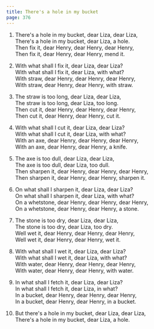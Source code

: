 ```yaml
---
title: There's a hole in my bucket
page: 376
---  
```



1.  There's a hole in my bucket, dear Liza, dear Liza,  
There's a hole in my bucket, dear Liza, a hole.  
Then fix it, dear Henry, dear Henry, dear Henry,  
Then fix it, dear Henry, dear Henry, mend it.  
   
2. With what shall I fix it, dear Liza, dear Liza?  
With what shall I fix it, dear Liza, with what?  
With straw, dear Henry, dear Henry, dear Henry,  
With straw, dear Henry, dear Henry, with straw.  


3. The straw is too long, dear Liza, dear Liza,  
The straw is too long, dear Liza, too long.  
Then cut it, dear Henry, dear Henry, dear Henry,  
Then cut it, dear Henry, dear Henry, cut it.  


4. With what shall I cut it, dear Liza, dear Liza?  
With what shall I cut it, dear Liza, with what?  
With an axe, dear Henry, dear Henry, dear Henry,  
With an axe, dear Henry, dear Henry, a knife.  


5. The axe is too dull, dear Liza, dear Liza,  
The axe is too dull, dear Liza, too dull.  
Then sharpen it, dear Henry, dear Henry, dear Henry,  
Then sharpen it, dear Henry, dear Henry, sharpen it.  


6. On what shall I sharpen it, dear Liza, dear Liza?  
On what shall I sharpen it, dear Liza, with what?  
On a whetstone, dear Henry, dear Henry, dear Henry,  
On a whetstone, dear Henry, dear Henry, a stone.  


7. The stone is too dry, dear Liza, dear Liza,  
The stone is too dry, dear Liza, too dry.  
Well wet it, dear Henry, dear Henry, dear Henry,  
Well wet it, dear Henry, dear Henry, wet it.  


8. With what shall I wet it, dear Liza, dear Liza?  
With what shall I wet it, dear Liza, with what?  
With water, dear Henry, dear Henry, dear Henry,  
With water, dear Henry, dear Henry, with water.  


9. In what shall I fetch it, dear Liza, dear Liza?  
In what shall I fetch it, dear Liza, in what?  
In a bucket, dear Henry, dear Henry, dear Henry,  
In a bucket, dear Henry, dear Henry, in a bucket.  


10. But there's a hole in my bucket, dear Liza, dear Liza,  
There's a hole in my bucket, dear Liza, a hole.  